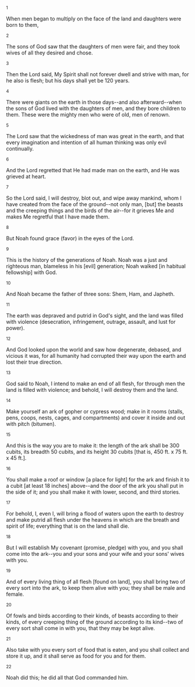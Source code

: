<sup>1</sup> 

When men began to multiply on the face of the land and daughters were born to them, 

<sup>2</sup> 

The sons of God saw that the daughters of men were fair, and they took wives of all they desired and chose. 

<sup>3</sup> 

Then the Lord said, My Spirit shall not forever dwell and strive with man, for he also is flesh; but his days shall yet be 120 years. 

<sup>4</sup> 

There were giants on the earth in those days--and also afterward--when the sons of God lived with the daughters of men, and they bore children to them. These were the mighty men who were of old, men of renown. 

<sup>5</sup> 

The Lord saw that the wickedness of man was great in the earth, and that every imagination and intention of all human thinking was only evil continually. 

<sup>6</sup> 

And the Lord regretted that He had made man on the earth, and He was grieved at heart. 

<sup>7</sup> 

So the Lord said, I will destroy, blot out, and wipe away mankind, whom I have created from the face of the ground--not only man, [but] the beasts and the creeping things and the birds of the air--for it grieves Me and makes Me regretful that I have made them. 

<sup>8</sup> 

But Noah found grace (favor) in the eyes of the Lord. 

<sup>9</sup> 

This is the history of the generations of Noah. Noah was a just and righteous man, blameless in his [evil] generation; Noah walked [in habitual fellowship] with God. 

<sup>10</sup> 

And Noah became the father of three sons: Shem, Ham, and Japheth. 

<sup>11</sup> 

The earth was depraved and putrid in God's sight, and the land was filled with violence (desecration, infringement, outrage, assault, and lust for power). 

<sup>12</sup> 

And God looked upon the world and saw how degenerate, debased, and vicious it was, for all humanity had corrupted their way upon the earth and lost their true direction. 

<sup>13</sup> 

God said to Noah, I intend to make an end of all flesh, for through men the land is filled with violence; and behold, I will destroy them and the land. 

<sup>14</sup> 

Make yourself an ark of gopher or cypress wood; make in it rooms (stalls, pens, coops, nests, cages, and compartments) and cover it inside and out with pitch (bitumen). 

<sup>15</sup> 

And this is the way you are to make it: the length of the ark shall be 300 cubits, its breadth 50 cubits, and its height 30 cubits [that is, 450 ft. x 75 ft. x 45 ft.]. 

<sup>16</sup> 

You shall make a roof or window [a place for light] for the ark and finish it to a cubit [at least 18 inches] above--and the door of the ark you shall put in the side of it; and you shall make it with lower, second, and third stories. 

<sup>17</sup> 

For behold, I, even I, will bring a flood of waters upon the earth to destroy and make putrid all flesh under the heavens in which are the breath and spirit of life; everything that is on the land shall die. 

<sup>18</sup> 

But I will establish My covenant (promise, pledge) with you, and you shall come into the ark--you and your sons and your wife and your sons' wives with you. 

<sup>19</sup> 

And of every living thing of all flesh [found on land], you shall bring two of every sort into the ark, to keep them alive with you; they shall be male and female. 

<sup>20</sup> 

Of fowls and birds according to their kinds, of beasts according to their kinds, of every creeping thing of the ground according to its kind--two of every sort shall come in with you, that they may be kept alive. 

<sup>21</sup> 

Also take with you every sort of food that is eaten, and you shall collect and store it up, and it shall serve as food for you and for them. 

<sup>22</sup> 

Noah did this; he did all that God commanded him.